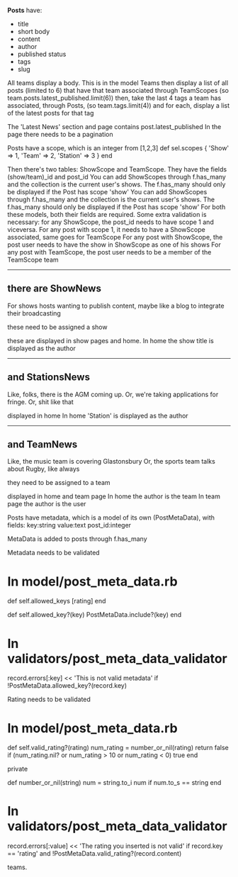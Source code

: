 **Posts** have:
- title
- short body
- content
- author
- published status
- tags
- slug

All teams display a body. This is in the model
Teams then display a list of all posts (limited to 6) that have that team associated through TeamScopes (so team.posts.latest_published.limit(6))
then, take the last 4 tags a team has associated, through Posts, (so team.tags.limit(4)) and for each, display a list of the latest posts for that tag


The 'Latest News' section and page contains post.latest_published
In the page there needs to be a pagination


Posts have a scope, which is an integer from [1,2,3]
def sel.scopes
  {
    'Show' => 1,
    'Team' => 2,
    'Station' => 3
  }
end

Then there's two tables: ShowScope and TeamScope. They have the fields (show/team)_id and post_id
You can add ShowScopes through f.has_many and the collection is the current user's shows. The f.has_many should only be displayed if the Post has scope 'show'
You can add ShowScopes through f.has_many and the collection is the current user's shows. The f.has_many should only be displayed if the Post has scope 'show'
For both these models, both their fields are required. Some extra validation is necessary: for any ShowScope, the post_id needs to have scope 1 and viceversa.
For any post with scope 1, it needs to have a ShowScope associated, same goes for TeamScope
For any post with ShowScope, the post user needs to have the show in ShowScope as one of his shows
For any post with TeamScope, the post user needs to be a member of the TeamScope team

------------------------------------------------------------
there are ShowNews
------------------------------------------------------------
For shows hosts wanting to publish content, maybe like a blog to integrate their broadcasting

these need to be assigned a show

these are displayed in show pages and home.
In home the show title is displayed as the author





------------------------------------------------------------
and StationsNews
------------------------------------------------------------
Like, folks, there is the AGM coming up. Or, we're taking applications for fringe. Or, shit like that

displayed in home
In home 'Station' is displayed as the author


------------------------------------------------------------
and TeamNews
------------------------------------------------------------
Like, the music team is covering Glastonsbury
Or, the sports team talks about Rugby, like always

they need to be assigned to a team

displayed in home and team page
In home the author is the team
In team page the author is the user




Posts have metadata, which is a model of its own (PostMetaData), with fields:
key:string
value:text
post_id:integer

MetaData is added to posts through f.has_many

Metadata needs to be validated

# In model/post_meta_data.rb
def self.allowed_keys
  [rating]
end

def self.allowed_key?(key)
  PostMetaData.include?(key)
end

# In validators/post_meta_data_validator
record.errors[:key] << 'This is not valid metadata' if !PostMetaData.allowed_key?(record.key)


Rating needs to be validated
# In model/post_meta_data.rb

def self.valid_rating?(rating)
  num_rating = number_or_nil(rating)
  return false if (num_rating.nil? or num_rating > 10 or num_rating < 0)
  true
end

private

  def number_or_nil(string)
    num = string.to_i
    num if num.to_s == string
  end

# In validators/post_meta_data_validator
record.errors[:value] << 'The rating you inserted is not valid' if record.key == 'rating' and !PostMetaData.valid_rating?(record.content)






teams.
